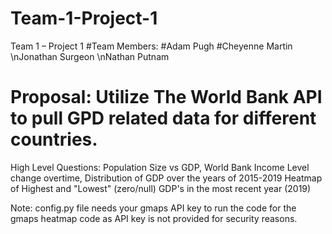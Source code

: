 # Team-1-Project-1

Team 1 – Project 1
#Team Members: 
#Adam Pugh
#Cheyenne Martin
\nJonathan Surgeon
\nNathan Putnam 

# Proposal:  Utilize The World Bank API to pull GPD related data for different countries. 

High Level Questions:
Population Size vs GDP,
World Bank Income Level change overtime,
Distribution of GDP over the years of 2015-2019
Heatmap of Highest and "Lowest" (zero/null) GDP's in the most recent year (2019)

Note: config.py file needs your gmaps API key to run the code for the gmaps heatmap code as API key is not provided for security reasons.
